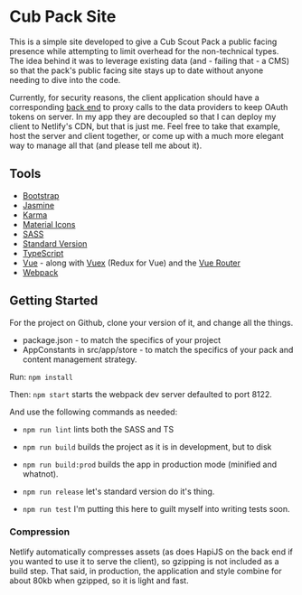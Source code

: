 # Cub Pack Site

This is a simple site developed to give a Cub Scout Pack a public facing presence while attempting to limit overhead
for the non-technical types. The idea behind it was to leverage existing data (and - failing that - a CMS) so that the 
pack's public facing site stays up to date without anyone needing to dive into the code.

Currently, for security reasons, the client application should have a corresponding 
[back end](https://github.com/robdesisto/cub-site-backend) to proxy calls to the data providers to keep OAuth tokens on 
server. In my app they are decoupled so that I can deploy my client to Netlify's CDN, but that is just me. Feel free to 
take that example, host the server and client together, or come up with a much more elegant way to manage all that (and 
please tell me about it).

## Tools

* [Bootstrap](https://getbootstrap.com/)
* [Jasmine](https://jasmine.github.io/)
* [Karma](https://karma-runner.github.io/2.0/index.html)
* [Material Icons](https://material.io/icons/)
* [SASS](http://sass-lang.com/)
* [Standard Version](https://github.com/conventional-changelog/standard-version)
* [TypeScript](https://www.typescriptlang.org/)
* [Vue](https://vuejs.org/) - along with [Vuex](https://vuex.vuejs.org/en/intro.html) (Redux for Vue) and the [Vue Router](https://router.vuejs.org/en/)
* [Webpack](https://webpack.js.org/)

## Getting Started

For the project on Github, clone your version of it, and change all the things.

* package.json - to match the specifics of your project
* AppConstants in src/app/store - to match the specifics of your pack and content management strategy.

Run: ````npm install````

Then:  ```npm start``` starts the webpack dev server defaulted to port 8122.

And use the following commands as needed:

* ```npm run lint``` lints both the SASS and TS

* ```npm run build``` builds the project as it is in development, but to disk

* ```npm run build:prod``` builds the app in production mode (minified and whatnot).

* ```npm run release``` let's standard version do it's thing.

* ```npm run test``` I'm putting this here to guilt myself into writing tests soon.

### Compression

Netlify automatically compresses assets (as does HapiJS on the back end if you wanted to use it to serve the client),
so gzipping is not included as a build step. That said, in production, the application and style combine for about 80kb
when gzipped, so it is light and fast.
